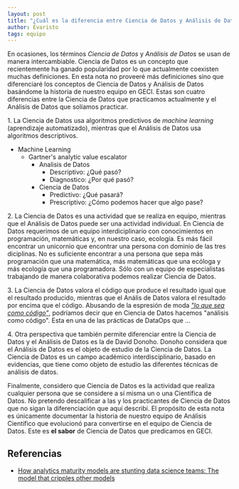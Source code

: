 ```yaml
---
layout: post
title: "¿Cuál es la diferencia entre Ciencia de Datos y Análisis de Datos?"
author: Evaristo
tags: equipo
---
```


En ocasiones, los términos _Ciencia de Datos_ y _Análisis de Datos_ se usan de manera
intercambiable. Ciencia de Datos es un concepto que recientemente ha ganado popularidad por lo que
actualmente coexisten muchas definiciones. En esta nota no proveeré más definiciones sino que
diferenciaré los conceptos de Ciencia de Datos y Análisis de Datos basándome la historia de nuestro
equipo en GECI. Estas son cuatro diferencias entre la Ciencia de Datos que practicamos actualmente y
el Análisis de Datos que solíamos practicar.

1\. La Ciencia de Datos usa algoritmos predictivos de _machine learning_ (aprendizaje automatizado),
mientras que el Análisis de Datos usa algoritmos descriptivos.

- Machine Learning
    - Gartner's analytic value escalator
        - Analisis de Datos
            - Descriptivo: ¿Qué pasó?
            - Diagnostico: ¿Por qué pasó?
        - Ciencia de Datos
            - Predictivo: ¿Qué pasará?
            - Prescriptivo: ¿Cómo podemos hacer que algo pase?

2\. La Ciencia de Datos es una actividad que se realiza en equipo, mientras que el Análisis de Datos
puede ser una actividad individual. En Ciencia de Datos requerimos de un equipo interdiciplinario
con conocimientos en programación, matemáticas y, en nuestro caso, ecología. Es más fácil encontrar
un unicornio que encontrar una persona con dominio de las tres diciplinas. No es suficiente
encontrar a una persona que sepa más programación que una matemática, más matemáticas que una
ecóloga y más ecología que una programadora. Sólo con un equipo de especialistas trabajando de
manera colaborativa podemos realizar Ciencia de Datos.

3\. La Ciencia de Datos valora el código que produce el resultado igual que el resultado producido,
mientras que el Anális de Datos valora el resultado por encima que el código. Abusando de la
espresión de moda [_"lo que sea como
código"_](https://hackernoon.com/everything-as-code-explained-0ibg32a3), podríamos decir que en
Ciencia de Datos hacemos "análisis como código". Esta en una de las prácticas de DataOps que ...

4\. Otra perspectiva que también permite diferenciar entre la Ciencia de Datos y el Análisis de
Datos es la de David Donoho. Donoho considera que el Análisis de Datos es el objeto de estudio de la
Ciencia de Datos. La Ciencia de Datos es un campo académico interdisciplinario, basado en
evidencias, que tiene como objeto de estudio las diferentes técnicas de análisis de datos.

Finalmente, considero que Ciencia de Datos es la actividad que realiza cualquier persona que se
considere a sí misma un o una Científica de Datos. No pretendo descalificar a las y los practicantes
de Ciencia de Datos que no sigan la diferenciación que aquí describí. El propósito de esta nota es
únicamente documentar la historia de nuestro equipo de Análisis Científico que evolucionó para
convertirse en el equipo de Ciencia de Datos. Este es **el sabor** de Ciencia de Datos que
predicamos en GECI.

## Referencias

- [How analytics maturity models are stunting data science teams: The model that cripples other
  models](https://towardsdatascience.com/how-analytics-maturity-models-are-stunting-data-science-teams-962e3c62d749)
